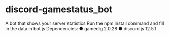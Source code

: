 # discord-gamestatus_bot
A bot that shows your server statistics
Run the npm install command and fill in the data in bot.js
Dependencies:
● gamedig 2.0.28
● discord.js 12.5.1

